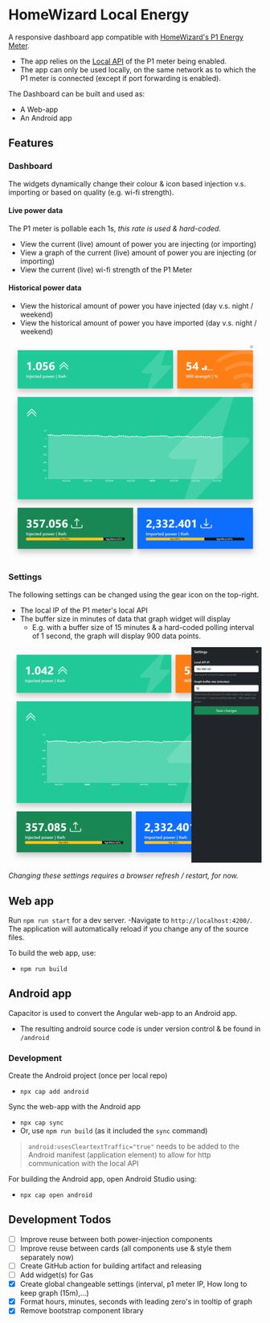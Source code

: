 # HomeWizard Local Energy

A responsive dashboard app compatible with [HomeWizard's P1 Energy Meter](https://www.homewizard.com/).
- The app relies on the [Local API](https://homewizard-energy-api.readthedocs.io/) of the P1 meter being enabled.
- The app can only be used locally, on the same network as to which the P1 meter is connected (except if port forwarding is enabled).

The Dashboard can be built and used as:
- A Web-app
- An Android app

## Features

### Dashboard

The widgets dynamically change their colour & icon based injection v.s. importing or based on quality (e.g. wi-fi strength).

#### Live power data
The P1 meter is pollable each 1s, _this rate is used & hard-coded_. 
- View the current (live) amount of power you are injecting (or importing)
- View a graph of the current (live) amount of power you are injecting (or importing)
- View the current (live) wi-fi strength of the P1 Meter

#### Historical power data
- View the historical amount of power you have injected (day v.s. night / weekend)
- View the historical amount of power you have imported (day v.s. night / weekend)

![dashboard.png](dashboard.png)

### Settings

The following settings can be changed using the gear icon on the top-right.
- The local IP of the P1 meter's local API
- The buffer size in minutes of data that graph widget will display
  - E.g. with a buffer size of 15 minutes & a hard-coded polling interval of 1 second, the graph will display 900 data points.

![settings.png](settings.png)

_Changing these settings requires a browser refresh / restart, for now._

## Web app

Run `npm run start` for a dev server. 
-Navigate to `http://localhost:4200/`. The application will automatically reload if you change any of the source files.

To build the web app, use:
- `npm run build`

## Android app

Capacitor is used to convert the Angular web-app to an Android app.
- The resulting android source code is under version control & be found in `/android`

### Development
Create the Android project (once per local repo)
- `npx cap add android`

Sync the web-app with the Android app
- `npx cap sync`
- Or, use `npm run build` (as it included the `sync` command)

> `android:usesCleartextTraffic="true"` needs to be added to the Android manifest (application element) to allow for http communication with the local API

For building the Android app, open Android Studio using:
- `npx cap open android`

## Development Todos
- [ ] Improve reuse between both power-injection components
- [ ] Improve reuse between cards (all components use & style them separately now)
- [ ] Create GitHub action for building artifact and releasing
- [ ] Add widget(s) for Gas
- [x] Create global changeable settings (interval, p1 meter IP, How long to keep graph (15m),...)
- [x] Format hours, minutes, seconds with leading zero's in tooltip of graph
- [x] Remove bootstrap component library
